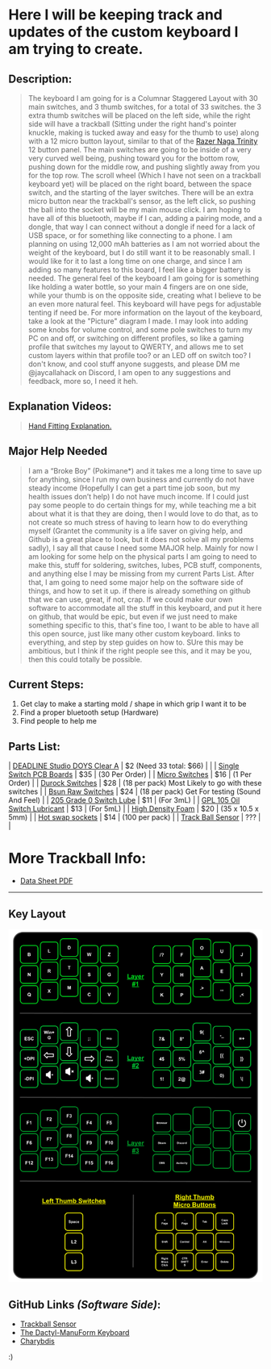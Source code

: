 #  Here I will be keeping track and updates of the custom keyboard I am trying to create.

## **Description:**
> The keyboard I am going for is a Columnar Staggered Layout with 30 main switches, and 3 thumb switches, for a total of 33 switches. the 3 extra thumb switches will be placed on the left side, while the right side will have a trackball (Sitting under the right hand's pointer knuckle, making is tucked away and easy for the thumb to use) along with a 12 micro button layout, similar to that of the [Razer Naga Trinity](https://cdn.discordapp.com/attachments/885915655042396221/1192754469453176833/iu.png?ex=65aa3a29&is=6597c529&hm=ea07b05ef3efae25280f13c2afefbb8f0308de548e90e4408bebcbec61f55034&) 12 button panel. The main switches are going to be inside of a very very curved well being, pushing toward you for the bottom row, pushing down for the middle row, and pushing slightly away from you for the top row. The scroll wheel (Which I have not seen on a trackball keyboard yet) will be placed on the right board, between the space switch, and the starting of the layer switches. There will be an extra micro button near the trackball's sensor, as the left click, so pushing the ball into the socket will be my main mouse click. I am hoping to have all of this bluetooth, maybe if I can, adding a pairing mode, and a dongle, that way I can connect without a dongle if need for a lack of USB space, or for something like connecting to a phone. I am planning on using 12,000 mAh batteries as I am not worried about the weight of the keyboard, but I do still want it to be reasonably small. I would like for it to last a long time on one charge, and since I am adding so many features to this board, I feel like a bigger battery is needed. The general feel of the keyboard I am going for is something like holding a water bottle, so your main 4 fingers are on one side, while your thumb is on the opposite side, creating what I believe to be an even more natural feel. This keyboard will have pegs for adjustable tenting if need be. For more information on the layout of the keyboard, take a look at the "Picture" diagram I made. I may look into adding some knobs for volume control, and some pole switches to turn my PC on and off, or switching on different profiles, so like a gaming profile that switches my layout to QWERTY, and allows me to set custom layers within that profile too? or an LED off on switch too? I don't know, and cool stuff anyone suggests, and please DM me @jaycallahack on Discord, I am open to any suggestions and feedback, more so, I need it heh.

## **Explanation Videos:**
> [Hand Fitting Explanation.](https://youtu.be/VyULNtID4U0)

## **Major Help Needed**
> I am a “Broke Boy” (Pokimane*) and it takes me a long time to save up for anything, since I run my own business and currently do not have steady income (Hopefully I can get a part time job soon, but my health issues don’t help) I do not have much income. If I could just pay some people to do certain things for my, while teaching me a bit about what it is that they are doing, then I would love to do that, as to not create so much stress of having to learn how to do everything myself (Grantet the community is a life saver on giving help, and Github is a great place to look, but it does not solve all my problems sadly), I say all that cause I need some MAJOR help. Mainly for now I am looking for some help on the physical parts I am going to need to make this, stuff for soldering, switches, lubes, PCB stuff, components, and anything else I may be missing from my current Parts List. After that, I am going to need some major help on the software side of things, and how to set it up. if there is already something on github that we can use, great, if not, crap. If we could make our own software to accommodate all the stuff in this keyboard, and put it here on github, that would be epic, but even if we just need to make something specific to this, that's fine too, I want to be able to have all this open source, just like many other custom keyboard. links to everything, and step by step guides on how to. SUre this may be ambitious, but I think if the right people see this, and it may be you, then this could totally be possible.

## **Current Steps:**
1. Get clay to make a starting mold / shape in which grip I want it to be
2. Find a proper bluetooth setup (Hardware)
3. Find people to help me


## **Parts List:**

| [DEADLINE Studio DOYS Clear A](https://www.aliexpress.com/item/1005005704551514.html#nav-specification)                                                                                                                                                                               | $2 (Need 33 total: $66) |                                                     |
| [Single Switch PCB Boards](https://www.etsy.com/ca/listing/1505060775/amoeba-king-single-switch-pcb-single-key?ga_order=most_relevant&ga_search_type=all&ga_view_type=gallery&ga_search_query=Amoeba&ref=sr_gallery-1-7&sts=1&organic_search_click=1&variation0=3599894975) | $35 | (30 Per Order)                                      |
| [Micro Switches](https://www.etsy.com/ca/listing/896799047/brass-stem-micro-tactile-switches?ref=cart)                                                                                                                                                                      | $16 | (1 Per Order)                                       |
| [Durock Switches](https://divinikey.com/products/durock-t1-tactile-switch)                                                                                                                                                                                                  | $28 | (18 per pack) Most Likely to go with these switches |
| [Bsun Raw Switches](https://divinikey.com/products/bsun-raw-switches?variant=40431903014977)                                                                                                                                                                                | $24 | (18 per pack) Get For testing (Sound And Feel)      |
| [205 Grade 0 Switch Lube](https://divinikey.com/products/205-grade-0-switch-lubricant)                                                                                                                                                                                      | $11 | (For 3mL)                                           |
| [GPL 105 Oil Switch Lubricant](https://divinikey.com/products/gpl-105-oil-lubricant)                                                                                                                                                                                        | $13 | (For 5mL)                                           |
| [High Density Foam](https://www.amazon.ca/Cosplay-Premium-Density-Projects-MEARCOOH/dp/B0BFWLN5KW/ref=sr_1_1?crid=2EGZ98N1CQ4IP&keywords=high%2Bdensity%2Bfoam%2Bpanels%2B5mm&qid=1703987411&sprefix=high%2Bdensity%2Bfoam%2Bpannals%2B5mm%2Caps%2C115&sr=8-1&th=1)         | $20 | (35 x 10.5 x 5mm)                                   |
| [Hot swap sockets](https://divinikey.com/products/kailh-hot-swap-sockets)                                                                                                                                                                                                   | $14 | (100 per pack)                                      |
| [Track Ball Sensor](https://www.epsglobal.com/products/semiconductors/sensing-and-haptics/optical-navigation/low-power-laser-mouse-sensor?utm_source=octopart&utm_medium=ppc)                                                                                               | ??? |                                                     |

# More Trackball Info:
* [Data Sheet PDF](https://html.alldatasheet.com/html-pdf/899003/PIXART/PMW3610DM-SUDU/1368/6/PMW3610DM-SUDU.html)

** ** 

## **Key Layout**
![Alt text](dummy.png)

## **GitHub Links** *(Software Side)*:
* [Trackball Sensor](https://github.com/ufan/pmw3610_breakout)
* [The Dactyl-ManuForm Keyboard](https://github.com/abstracthat/dactyl-manuform)
* [Charybdis](https://github.com/Bastardkb/Charybdis)









:) 